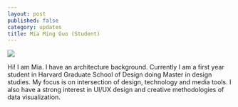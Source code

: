 ```yaml
---
layout: post
published: false
category: updates
title: Mia Ming Guo (Student)
---
```

![]({{site.baseurl}}/assets/Mia%20Ming%20GUO.JPG)

Hi! I am Mia. I have an architecture background. Currently I am a first year student in Harvard Graduate School of Design doing Master in design studies. My focus is on intersection of design, technology and media tools. I also have a strong interest in UI/UX design and creative methodologies of data visualization.
